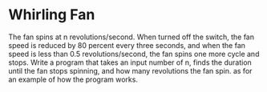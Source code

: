 # Whirling Fan
The fan spins at n revolutions/second. When turned off the switch, the fan speed is reduced by 80 percent every three seconds, 
and when the fan speed is less than 0.5 revolutions/second, the fan spins one more cycle and stops. Write a program that takes 
an input number of n, finds the duration until the fan stops spinning, and how many revolutions the fan spin. as for an example 
of how the program works.